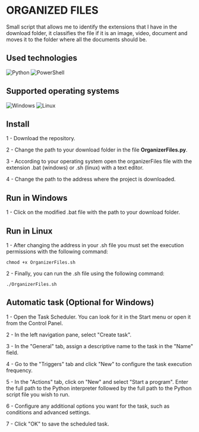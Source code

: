 # ORGANIZED FILES

Small script that allows me to identify the extensions that I have in the download folder, it classifies the file if it is an image, video, document and moves it to the folder where all the documents should be.

## Used technologies

![Python](https://img.shields.io/badge/python-3670A0?style=for-the-badge&logo=python&logoColor=ffdd54)
![PowerShell](https://img.shields.io/badge/PowerShell-%235391FE.svg?style=for-the-badge&logo=powershell&logoColor=white)

## Supported operating systems

![Windows](https://img.shields.io/badge/Windows-0078D6?style=for-the-badge&logo=windows&logoColor=white)
![Linux](https://img.shields.io/badge/Linux-FCC624?style=for-the-badge&logo=linux&logoColor=black)

## Install

1 - Download the repository.

2 - Change the path to your download folder in the file **OrganizerFiles.py**.

3 - According to your operating system open the organizerFiles file with the extension .bat (windows) or .sh (linux) with a text editor.

4 - Change the path to the address where the project is downloaded.

## Run in Windows

1 - Click on the modified .bat file with the path to your download folder.

## Run in Linux

1 - After changing the address in your .sh file you must set the execution permissions with the following command:

```shell
chmod +x OrganizerFiles.sh
```

2 - Finally, you can run the .sh file using the following command:

```shell
./OrganizerFiles.sh
```

## Automatic task (Optional for Windows)

1 - Open the Task Scheduler. You can look for it in the Start menu or open it from the Control Panel.

2 - In the left navigation pane, select "Create task".

3 - In the "General" tab, assign a descriptive name to the task in the "Name" field.

4 - Go to the "Triggers" tab and click "New" to configure the task execution frequency.

5 - In the "Actions" tab, click on "New" and select "Start a program". Enter the full path to the Python interpreter followed by the full path to the Python script file you wish to run.

6 - Configure any additional options you want for the task, such as conditions and advanced settings.

7 - Click "OK" to save the scheduled task.
